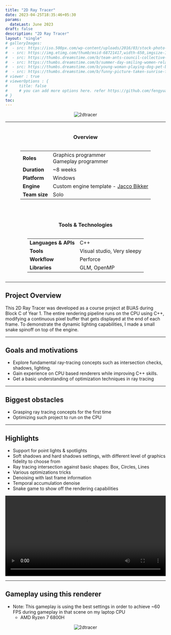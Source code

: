 ```yaml
---
title: "2D Ray Tracer"
date: 2023-04-25T18:35:46+05:30
params:
  dateLast: June 2023
draft: false
description: "2D Ray Tracer"
layout: "single"
# galleryImages:
#  - src: https://iso.500px.com/wp-content/uploads/2016/03/stock-photo-142984111-1500x1000.jpg
#  - src: https://img.etimg.com/thumb/msid-68721417,width-650,imgsize-1016106,,resizemode-4,quality-100/nature1_gettyimages.jpg
#  - src: https://thumbs.dreamstime.com/b/team-ants-council-collective-decision-work-17037482.jpg
#  - src: https://thumbs.dreamstime.com/b/summer-day-smiling-women-relax-wearing-red-dress-fashion-standing-wooden-bridge-over-sea-blue-sky-background-summer-107411998.jpg
#  - src: https://thumbs.dreamstime.com/b/young-woman-playing-dog-pet-beach-sunrise-sunset-girl-dog-having-fun-seasid-seaside-cute-neglected-stay-66480218.jpg
#  - src: https://thumbs.dreamstime.com/b/funny-picture-taken-sunrise-frozen-lake-perspective-rider-retro-bicycle-sunrise-personal-211066044.jpg 
# viewer : true
# viewerOptions : {
#     title: false
#     # you can add more options here. refer https://github.com/fengyuanchen/viewerjs?tab=readme-ov-file#options
# }
toc: 
---
```


<center>

![2dtracer](/images/projects/2dtracer/2dtracer.png)

</center>

---
<div style="display: flex; flex-wrap: wrap; gap: 2rem; justify-content: center; align-items: flex-start;">

  <div style="flex: 1 1 300px; min-width: 280px; text-align: center;">
    <h3>Overview</h3>
    <div style="display: inline-block; text-align: left;">
      <table>
        <tr>
          <td><strong>Roles</strong></td>
          <td>
            Graphics programmer<br>
            Gameplay programmer
          </td>
        </tr>
        <tr><td><strong>Duration</strong></td><td>~8 weeks</td></tr>
        <tr><td><strong>Platform</strong></td><td>Windows</td></tr>
        <tr><td><strong>Engine</strong></td><td>Custom engine template - <a href="https://github.com/jbikker/tmpl8">Jacco Bikker</a></td></tr>
        <tr><td><strong>Team size</strong></td><td>Solo</td></tr>
      </table>
    </div>
  </div>

  <div style="flex: 1 1 300px; min-width: 280px; text-align: center;">
    <h3>Tools & Technologies</h3>
    <div style="display: inline-block; text-align: left;">
      <table>
        <tr><td><strong>Languages & APIs</strong></td><td>C++</td></tr>
        <tr><td><strong>Tools</strong></td><td>Visual studio, Very sleepy</td></tr>
        <tr><td><strong>Workflow</strong></td><td>Perforce</td></tr>
        <tr><td><strong>Libraries</strong></td><td>GLM, OpenMP</td></tr>
      </table>
    </div>
  </div>

</div>


---

## Project Overview

This 2D Ray Tracer was developed as a course project at BUAS during Block C of Year 1. The entire rendering pipeline runs on the CPU using C++, modifying a continuous pixel buffer that gets displayed at the end of each frame. To demonstrate the dynamic lighting capabilities, I made a small snake spinoff on top of the engine. 



---

## Goals and motivations

- Explore fundamental ray-tracing concepts such as intersection checks, shadows, lighting.
- Gain experience on CPU based renderers while improving C++ skills.
- Get a basic understanding of optimization techniques in ray tracing

---

## Biggest obstacles

- Grasping ray tracing concepts for the first time
- Optimizing such project to run on the CPU

---

## Highlights


- Support for point lights & spotlights
- Soft shadows and hard shadows settings, with different level of graphics fidelity to choose from
- Ray tracing intersection against basic shapes: Box, Circles, Lines
- Various optimizations tricks
- Denoising with last frame information
- Temporal accumulation denoise
- Snake game to show off the rendering capabilities

<center>
<video controls width="100%" >
  <source src="/images/projects/2dtracer/stress.mp4" type="video/mp4">
  Your browser does not support the video tag.
</video>
</center>

---


## Gameplay using this renderer

- Note: This gameplay is using the best settings in order to achieve ~60 FPS during gameplay in that scene on my laptop CPU
    - AMD Ryzen 7 6800H

<center>

![2dtracer](/images/projects/2dtracer/snake.gif)

</center>

